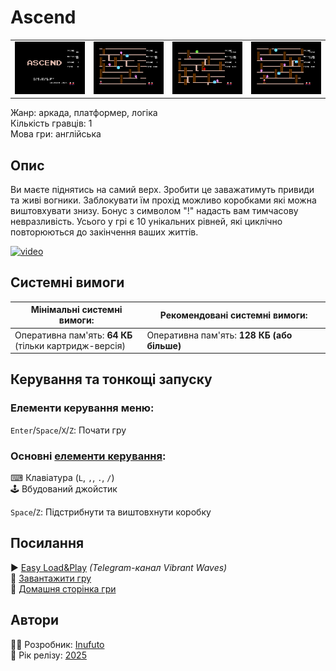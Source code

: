 # Ascend

| | | | |
| --- | --- | --- | --- |
|![screen1](screenshots/scrn_ascend_01.png)|![screen2](screenshots/scrn_ascend_02.png)|![screen3](screenshots/scrn_ascend_03.png)|![screen4](screenshots/scrn_ascend_04.png)|

Жанр: аркада, платформер, логіка  
Кількість гравців: 1  
Мова гри: англійська  


## Опис

Ви маєте піднятись на самий верх. Зробити це заважатимуть привиди та живі вогники. Заблокувати їм прохід можливо коробками які можна виштовхувати знизу. Бонус з символом "!" надасть вам тимчасову невразливість. Усього у грі є 10 унікальних рівней, які циклічно повторюються до закінчення ваших життів.  

[![video](https://img.youtube.com/vi/EjB8vlGG4v8/0.jpg)](https://www.youtube.com/watch?v=EjB8vlGG4v8)

## Системні вимоги

|Мінімальні системні вимоги:|Рекомендовані системні вимоги:|
|---------------------------|------------------------------|
|Оперативна пам'ять: **64 КБ**<br>(тільки картридж-версія)|Оперативна пам'ять: **128 КБ (або більше)**|  

## Керування та тонкощі запуску
### Елементи керування меню:

`Enter`/`Space`/`X`/`Z`: Почати гру  

### Основні [елементи керування](../controllers.md):
⌨ Клавіатура (`L`, `,`, `.`, `/`)  
🕹 Вбудований джойстик  

`Space`/`Z`: Підстрибнути та виштовхнути коробку

## Посилання

▶ [Easy Load&Play](https://t.me/EP128k_Load_n_Play/785) *(Telegram-канал Vibrant Waves)*  
💾 [Завантажити гру]()  
🏡 [Домашня сторінка гри](http://inufuto.web.fc2.com/8bit/ascend/#ep64)

## Автори
👨‍💻 Розробник: [Inufuto](../../community/inufuto.md)  
📅 Рік релізу: [2025](../release_years/2025.md)  